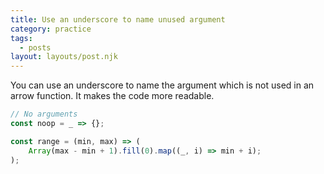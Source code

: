 ```yaml
---
title: Use an underscore to name unused argument
category: practice
tags:
  - posts
layout: layouts/post.njk
---
```


You can use an underscore to name the argument which is not used in an arrow function. It makes the code more readable.

```js
// No arguments
const noop = _ => {};

const range = (min, max) => (
    Array(max - min + 1).fill(0).map((_, i) => min + i);
);
```